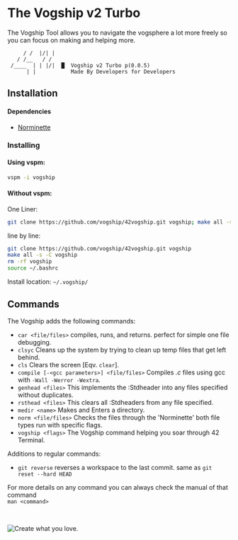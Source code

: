 # The Vogship v2 Turbo
The Vogship Tool allows you to navigate the vogsphere a lot more freely so you can focus on making and helping more.

```
     / /  |/| |
   / /__   / /
 /____  | | |/|  █  Vogship v2 Turbo p(0.0.5)
      | |           Made By Developers for Developers
```

## Installation
#### Dependencies
- [Norminette](https://github.com/42School/norminette "42 Norminette")

### Installing
#### Using vspm:
```sh
vspm -i vogship
```
#### Without vspm:
One Liner:  
```sh
git clone https://github.com/vogship/42vogship.git vogship; make all -s -C vogship; rm -rf vogship; source ~/.bashrc
```  
line by line:
```sh
git clone https://github.com/vogship/42vogship.git vogship
make all -s -C vogship
rm -rf vogship
source ~/.bashrc
```
Install location: `~/.vogship/`

## Commands
The Vogship adds the following commands:
- `car <file/files>` compiles, runs, and returns. perfect for simple one file debugging.
- `clsyc` Cleans up the system by trying to clean up temp files that get left behind.
- `cls` Clears the screen \[Eqv. `clear`\].
- `compile [-<gcc parameters>] <file/files>` Compiles *.c* files using gcc with `-Wall -Werror -Wextra`.
- `genhead <files>` This implements the :Stdheader into any files specified without duplicates.
- `rsthead <files>` This clears all :Stdheaders from any file specified.
- `medir <name>` Makes and Enters a directory.
- `norm <file/files>` Checks the files through the 'Norminette' both file types run with specific flags.
- `vogship <flags>` The Vogship command helping you soar through 42 Terminal.

Additions to regular commands:
- `git reverse` reverses a workspace to the last commit. same as `git reset --hard HEAD`

For more details on any command you can always check the manual of that command  
`man <command>`

&nbsp;

![Create what you love.](https://vogship.web.app/cwyl-text.png "Create what you love.")